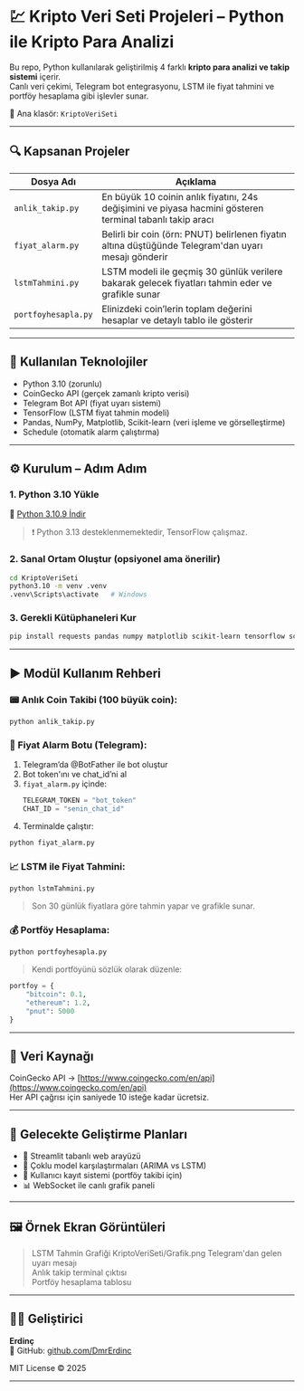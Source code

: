 
# 💹 Kripto Veri Seti Projeleri – Python ile Kripto Para Analizi

Bu repo, Python kullanılarak geliştirilmiş 4 farklı **kripto para analizi ve takip sistemi** içerir.  
Canlı veri çekimi, Telegram bot entegrasyonu, LSTM ile fiyat tahmini ve portföy hesaplama gibi işlevler sunar.

📁 Ana klasör: `KriptoVeriSeti`

---

## 🔍 Kapsanan Projeler

| Dosya Adı          | Açıklama |
|--------------------|----------|
| `anlik_takip.py`   | En büyük 10 coinin anlık fiyatını, 24s değişimini ve piyasa hacmini gösteren terminal tabanlı takip aracı |
| `fiyat_alarm.py`   | Belirli bir coin (örn: PNUT) belirlenen fiyatın altına düştüğünde Telegram'dan uyarı mesajı gönderir |
| `lstmTahmini.py`   | LSTM modeli ile geçmiş 30 günlük verilere bakarak gelecek fiyatları tahmin eder ve grafikle sunar |
| `portfoyhesapla.py`| Elinizdeki coin’lerin toplam değerini hesaplar ve detaylı tablo ile gösterir |

---

## 🧰 Kullanılan Teknolojiler

- Python 3.10 (zorunlu)
- CoinGecko API (gerçek zamanlı kripto verisi)
- Telegram Bot API (fiyat uyarı sistemi)
- TensorFlow (LSTM fiyat tahmin modeli)
- Pandas, NumPy, Matplotlib, Scikit-learn (veri işleme ve görselleştirme)
- Schedule (otomatik alarm çalıştırma)

---

## ⚙️ Kurulum – Adım Adım

### 1. Python 3.10 Yükle  
🔗 [Python 3.10.9 İndir](https://www.python.org/downloads/release/python-3109/)  
> ❗ Python 3.13 desteklenmemektedir, TensorFlow çalışmaz.

### 2. Sanal Ortam Oluştur (opsiyonel ama önerilir)
```bash
cd KriptoVeriSeti
python3.10 -m venv .venv
.venv\Scripts\activate   # Windows
```

### 3. Gerekli Kütüphaneleri Kur
```bash
pip install requests pandas numpy matplotlib scikit-learn tensorflow schedule python-telegram-bot==13.15
```

---

## ▶️ Modül Kullanım Rehberi

### 📟 Anlık Coin Takibi (100 büyük coin):
```bash
python anlik_takip.py
```

### 🔔 Fiyat Alarm Botu (Telegram):
1. Telegram’da @BotFather ile bot oluştur
2. Bot token'ını ve chat_id’ni al
3. `fiyat_alarm.py` içinde:
   ```python
   TELEGRAM_TOKEN = "bot_token"
   CHAT_ID = "senin_chat_id"
   ```
4. Terminalde çalıştır:
```bash
python fiyat_alarm.py
```

### 📈 LSTM ile Fiyat Tahmini:
```bash
python lstmTahmini.py
```
> Son 30 günlük fiyatlara göre tahmin yapar ve grafikle sunar.

### 💰 Portföy Hesaplama:
```bash
python portfoyhesapla.py
```
> Kendi portföyünü sözlük olarak düzenle:
```python
portfoy = {
    "bitcoin": 0.1,
    "ethereum": 1.2,
    "pnut": 5000
}
```

---

## 📡 Veri Kaynağı

CoinGecko API → [https://www.coingecko.com/en/api](https://www.coingecko.com/en/api)  
Her API çağrısı için saniyede 10 isteğe kadar ücretsiz.

---

## 🧠 Gelecekte Geliştirme Planları

- 📲 Streamlit tabanlı web arayüzü
- 🧠 Çoklu model karşılaştırmaları (ARIMA vs LSTM)
- 🔐 Kullanıcı kayıt sistemi (portföy takibi için)
- 📊 WebSocket ile canlı grafik paneli

---

## 🖼️ Örnek Ekran Görüntüleri 

> LSTM Tahmin Grafiği  KriptoVeriSeti/Grafik.png
> Telegram'dan gelen uyarı mesajı  
> Anlık takip terminal çıktısı  
> Portföy hesaplama tablosu

---

## 👨‍💻 Geliştirici

**Erdinç**  
🔗 GitHub: [github.com/DmrErdinc](https://github.com/DmrErdinc)

MIT License © 2025

---

